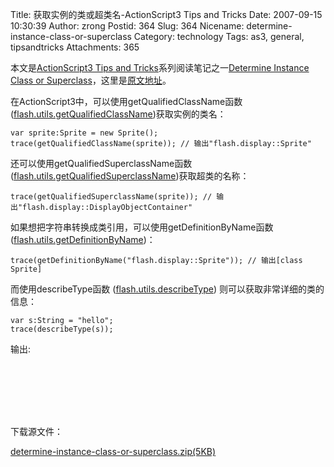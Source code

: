 Title: 获取实例的类或超类名-ActionScript3 Tips and Tricks
Date: 2007-09-15 10:30:39
Author: zrong
Postid: 364
Slug: 364
Nicename: determine-instance-class-or-superclass
Category: technology
Tags: as3, general, tipsandtricks
Attachments: 365

本文是[ActionScript3 Tips and
Tricks](http://www.kirupa.com/forum/showthread.php?t=223798)系列阅读笔记之一[Determine
Instance Class or
Superclass](http://www.kirupa.com/forum/showthread.php?p=1902564#post1902564)，这里是[原文地址](http://www.kirupa.com/forum/showthread.php?p=1902564#post1902564)。

在ActionScript3中，可以使用getQualifiedClassName函数
([flash.utils.getQualifiedClassName](http://livedocs.macromedia.com/flex/2/langref/flash/utils/package.html#getQualifiedClassName()))获取实例的类名：

``` {lang="ActionScript"}
var sprite:Sprite = new Sprite();
trace(getQualifiedClassName(sprite)); // 输出"flash.display::Sprite"
```

还可以使用getQualifiedSuperclassName函数
([flash.utils.getQualifiedSuperclassName](http://livedocs.macromedia.com/flex/2/langref/flash/utils/package.html#getQualifiedSuperclassName()))获取超类的名称：

``` {lang="ActionScript"}
trace(getQualifiedSuperclassName(sprite)); // 输出"flash.display::DisplayObjectContainer"
```

<!--more-->

如果想把字符串转换成类引用，可以使用getDefinitionByName函数
([flash.utils.getDefinitionByName](http://livedocs.macromedia.com/flex/2/langref/flash/utils/package.html#getDefinitionByName()))：

``` {lang="ActionScript"}
trace(getDefinitionByName("flash.display::Sprite")); // 输出[class Sprite]
```

而使用describeType函数
([flash.utils.describeType](http://livedocs.macromedia.com/flex/2/langref/flash/utils/package.html#describeType()))
则可以获取非常详细的类的信息：

``` {lang="ActionScript"}
var s:String = "hello";
trace(describeType(s));
```

输出:

``` {lang="xml"}

  
  
    
  
  
```

下载源文件：  

[determine-instance-class-or-superclass.zip(5KB)](/wp-content/uploads/2007/09/determine-instance-class-or-superclass.zip "determine-instance-class-or-superclass.zip")

